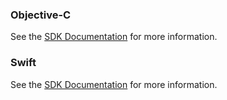 ### Objective-C

See the [SDK Documentation](https://docs.testfairy.com/SDK/Exception_Logging.html#ios) for more information.

### Swift

See the [SDK Documentation](https://docs.testfairy.com/SDK/Exception_Logging.html#ios-swift) for more information.
